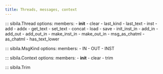 ```yaml
---
title: Threads, messages, context
---
```



::: sibila.Thread
    options:
        members:
            - __init__
            - clear
            - last_kind
            - last_text
            - inst
            - add
            - addx
            - get_text
            - set_text
            - concat
            - load
            - save
            - init_inst_in
            - add_in
            - add_out
            - add_out_in
            - make_inst_in
            - make_out_in
            - msg_as_chatml
            - as_chatml
            - has_text_lower


::: sibila.MsgKind
    options:
        members:
            - IN
            - OUT
            - INST

::: sibila.Context
    options:
        members:
            - __init__
            - clear
            - trim

::: sibila.Trim

